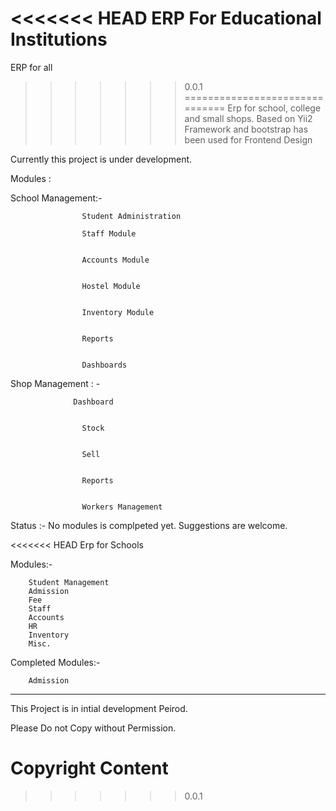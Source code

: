 <<<<<<< HEAD
ERP For Educational Institutions
=======
ERP for all
>>>>>>> 0.0.1
===============================
Erp for school, college and small shops.
Based on Yii2 Framework and bootstrap has been used for Frontend Design

Currently this project is under development.


Modules :


School Management:- 

                    Student Administration

                    Staff Module
                    
                    
                    Accounts Module
                    
                    
                    Hostel Module
                    
                    
                    Inventory Module
                    
                    
                    Reports
                    
                    
                    Dashboards
                    
                    
                    
                    
                    
Shop Management : - 

                  Dashboard


                    Stock
                    
                    
                    Sell
                    
                    
                    Reports
                    
                    
                    Workers Management
                    
                    



Status  :- No modules is complpeted yet. Suggestions are welcome.


                    
                    

<<<<<<< HEAD
Erp for Schools

Modules:-
```
	Student Management
	Admission 
	Fee
	Staff
	Accounts
	HR
	Inventory
	Misc.
```
Completed Modules:-
```
	Admission
```

---------------------------------

This Project is in intial development Peirod.

Please Do not Copy without Permission.

Copyright Content
=======
>>>>>>> 0.0.1
